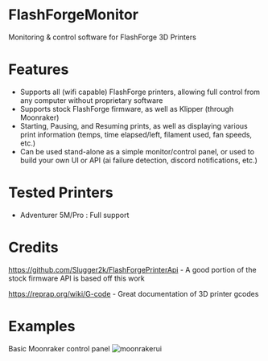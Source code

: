 # FlashForgeMonitor
Monitoring &amp; control software for FlashForge 3D Printers

# Features
-  Supports all (wifi capable) FlashForge printers, allowing full control from any computer without proprietary software
-  Supports stock FlashForge firmware, as well as Klipper (through Moonraker)
-  Starting, Pausing, and Resuming prints, as well as displaying various print information (temps, time elapsed/left, filament used, fan speeds, etc.)
-  Can be used stand-alone as a simple monitor/control panel, or used to build your own UI or API (ai failure detection, discord notifications, etc.)

# Tested Printers
- Adventurer 5M/Pro : Full support


# Credits
https://github.com/Slugger2k/FlashForgePrinterApi - A good portion of the stock firmware API is based off this work

https://reprap.org/wiki/G-code - Great documentation of 3D printer gcodes

# Examples
Basic Moonraker control panel
![moonrakerui](https://github.com/CopeTypes/FlashForgeMonitor/assets/106415648/20bb9753-a780-4520-a7fb-73f9fe75ef44)
